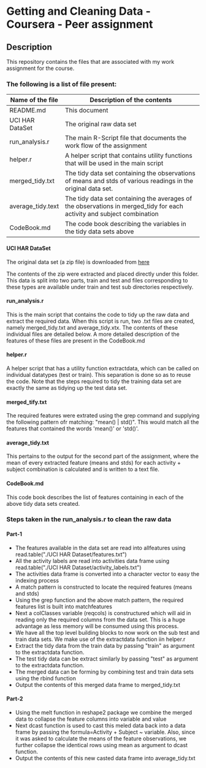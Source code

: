 Getting and Cleaning Data - Coursera - Peer assignment
============

Description
-----------
This repository contains the files that are associated with my work assignment for the course.

### The following is a list of file present:
Name of the file    | Description of the contents
--------------------|--------------------------------
README.md           |   This document
UCI HAR DataSet     |   The original raw data set
run_analysis.r      |   The main R-Script file that documents the work flow of the assignment
helper.r            |   A helper script that contains utility functions that will be used in the main script
merged_tidy.txt     |   The tidy data set containing the observations of means and stds of various readings in the original data set.
average_tidy.text   |   The tidy data set containing the averages of the observations in merged_tidy for each activity and subject combination
CodeBook.md         |   The code book describing the variables in the tidy data sets above

#### UCI HAR DataSet
The original data set (a zip file) is downloaded from [here](https://d396qusza40orc.cloudfront.net/getdata%2Fprojectfiles%2FUCI%20HAR%20Dataset.zip)

The contents of the zip were extracted and placed directly under this folder. This data is split into two parts, train and test and files corresponding to these types are available under train and test sub directories respectively.

#### run_analysis.r
This is the main script that contains the code to tidy up the raw data and extract the required data. When this script is run, two .txt files are created, namely merged_tidy.txt and average_tidy.xtx. The contents of these individual files are detailed below. A more detailed description of the features of these files are present in the CodeBook.md

#### helper.r
A helper script that has a utility function extractdata, which can be called on individual datatypes (test or train). This separation is done so as to reuse the code. Note that the steps required to tidy the training data set are exactly the same as tidying up the test data set.

#### merged_tify.txt
The required features were extrated using the grep command and supplying the following pattern ofr matching: "mean() | std()". This would match all the features that contained the words 'mean()' or 'std()'.

#### average_tidy.txt
This pertains to the output for the second part of the assignment, where the mean of every extracted feature (means and stds) for each activity + subject combination is calculated and is written to a text file.

#### CodeBook.md
This code book describes the list of features containing in each of the above tidy data sets created.

### Steps taken in the run_analysis.r to clean the raw data

#### Part-1
* The features available in the data set are read into allfeatures using read.table("./UCI HAR Dataset/features.txt")
* All the activity labels are read into activities data frame using read.table("./UCI HAR Dataset/activity_labels.txt")
* The activities data frame is converted into a character vector to easy the indexing process
* A match pattern is constructed to locate the required features (means and stds)
* Using the grep function and the above match pattern, the required features list is built into matchfeatures
* Next a colClasses variable (reqcols) is constructured which will aid in reading only the required columns from the data set. This is a huge advantage as less memory will be consumed using this process.
* We have all the top level building blocks to now work on the sub test and train data sets. We make use of the extractdata function iin helper.r
* Extract the tidy data from the train data by passing "train" as argument to the extractdata function.
* The test tidy data can be extract similarly by passing "test" as argument to the extractdata function.
* The merged data can be forming by combining test and train data sets using the rbind function
* Output the contents of this merged data frame to merged_tidy.txt

#### Part-2
* Using the melt function in reshape2 package we combine the merged data to collapse the feature columns into variable and value
* Next dcast function is used to cast this meled data back into a data frame by passing the formula=Activity + Subject ~ variable. Also, since it was asked to calculate the means of the feature observations, we further collapse the identical rows using mean as argument to dcast function.
* Output the contents of this new casted data frame into average_tidy.txt
